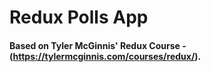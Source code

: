 Redux Polls App
========

#### Based on Tyler McGinnis' Redux Course - (https://tylermcginnis.com/courses/redux/).

